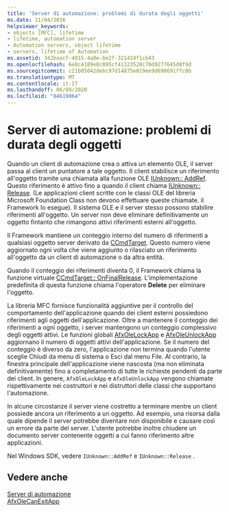 ```yaml
---
title: 'Server di automazione: problemi di durata degli oggetti'
ms.date: 11/04/2016
helpviewer_keywords:
- objects [MFC], lifetime
- lifetime, automation server
- Automation servers, object lifetime
- servers, lifetime of Automation
ms.assetid: 342baacf-4015-4a0e-be2f-321424f1cb43
ms.openlocfilehash: 6e8c4189e8c895cf41323528c70d9277645d8f9d
ms.sourcegitcommit: c21b05042debc97d14875e019ee9d698691ffc0b
ms.translationtype: MT
ms.contentlocale: it-IT
ms.lasthandoff: 06/09/2020
ms.locfileid: "84619064"
---
```

# <a name="automation-servers-object-lifetime-issues"></a>Server di automazione: problemi di durata degli oggetti

Quando un client di automazione crea o attiva un elemento OLE, il server passa al client un puntatore a tale oggetto. Il client stabilisce un riferimento all'oggetto tramite una chiamata alla funzione OLE [IUnknown:: AddRef](/windows/win32/api/unknwn/nf-unknwn-iunknown-addref). Questo riferimento è attivo fino a quando il client chiama [IUnknown:: Release](/windows/win32/api/unknwn/nf-unknwn-iunknown-release). (Le applicazioni client scritte con le classi OLE del libreria Microsoft Foundation Class non devono effettuare queste chiamate. il Framework lo esegue). Il sistema OLE e il server stesso possono stabilire riferimenti all'oggetto. Un server non deve eliminare definitivamente un oggetto fintanto che rimangono attivi riferimenti esterni all'oggetto.

Il Framework mantiene un conteggio interno del numero di riferimenti a qualsiasi oggetto server derivato da [CCmdTarget](reference/ccmdtarget-class.md). Questo numero viene aggiornato ogni volta che viene aggiunto o rilasciato un riferimento all'oggetto da un client di automazione o da altra entità.

Quando il conteggio dei riferimenti diventa 0, il Framework chiama la funzione virtuale [CCmdTarget:: OnFinalRelease](reference/ccmdtarget-class.md#onfinalrelease). L'implementazione predefinita di questa funzione chiama l'operatore **Delete** per eliminare l'oggetto.

La libreria MFC fornisce funzionalità aggiuntive per il controllo del comportamento dell'applicazione quando dei client esterni possiedono riferimenti agli oggetti dell'applicazione. Oltre a mantenere il conteggio dei riferimenti a ogni oggetto, i server mantengono un conteggio complessivo degli oggetti attivi. Le funzioni globali [AfxOleLockApp](reference/application-control.md#afxolelockapp) e [AfxOleUnlockApp](reference/application-control.md#afxoleunlockapp) aggiornano il numero di oggetti attivi dell'applicazione. Se il numero del conteggio è diverso da zero, l'applicazione non termina quando l'utente sceglie Chiudi da menu di sistema o Esci dal menu File. Al contrario, la finestra principale dell'applicazione viene nascosta (ma non eliminata definitivamente) fino a completamento di tutte le richieste pendenti da parte dei client. In genere, `AfxOleLockApp` e `AfxOleUnlockApp` vengono chiamate rispettivamente nei costruttori e nei distruttori delle classi che supportano l'automazione.

In alcune circostanze il server viene costretto a terminare mentre un client possiede ancora un riferimento a un oggetto. Ad esempio, una risorsa dalla quale dipende il server potrebbe diventare non disponibile e causare così un errore da parte del server. L'utente potrebbe inoltre chiudere un documento server contenente oggetti a cui fanno riferimento altre applicazioni.

Nel Windows SDK, vedere `IUnknown::AddRef` e `IUnknown::Release` .

## <a name="see-also"></a>Vedere anche

[Server di automazione](automation-servers.md)<br/>
[AfxOleCanExitApp](reference/application-control.md#afxolecanexitapp)
